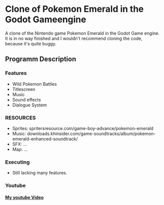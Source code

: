 # Clone of Pokemon Emerald in the Godot Gameengine

A clone of the Nintendo game Pokemon Emerald in the Godot Game engine.
It is in no way finished and I wouldn't recommend cloning the code, because it's quite buggy.

## Programm Description


### Features
- Wild Pokemon Battles
- Titlescreen
- Music 
- Sound effects
- Dialogue System
 

### RESOURCES
- Sprites: spritersresource.com/game-boy-advance/pokemon-emerald
- Music: downloads.khinsider.com/game-soundtracks/album/pokemon-emerald-enhanced-soundtrack/
- SFX: ...
- Map: ...

### Executing
- Still lacking many features.


### Youtube

#### [My youtube Video](https://www.youtube.com/watch?v=9SDiq2hfyXs)


